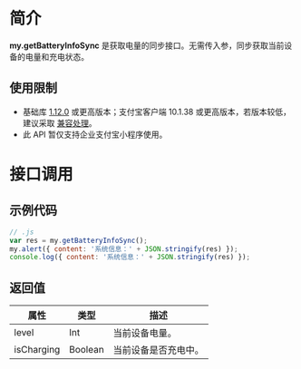 # 简介

**my.getBatteryInfoSync** 是获取电量的同步接口。无需传入参，同步获取当前设备的电量和充电状态。

## 使用限制

- 基础库 [1.12.0](https://opendocs.alipay.com/mini/framework/lib) 或更高版本；支付宝客户端 10.1.38 或更高版本，若版本较低，建议采取 [兼容处理](/mini/framework/compatibility)。
- 此 API 暂仅支持企业支付宝小程序使用。

# 接口调用

## 示例代码

```javascript
// .js
var res = my.getBatteryInfoSync();
my.alert({ content: '系统信息：' + JSON.stringify(res) });
console.log({ content: '系统信息：' + JSON.stringify(res) });
```

## 返回值

| **属性**   | **类型** | **描述**             |
| ---------- | -------- | -------------------- |
| level      | Int      | 当前设备电量。       |
| isCharging | Boolean  | 当前设备是否充电中。 |
